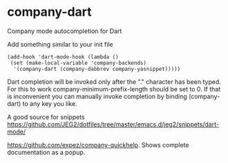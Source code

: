 # company-dart
Company mode autocompletion for Dart

 Add something similar to your init file
 
    (add-hook 'dart-mode-hook (lambda ()
     (set (make-local-variable 'company-backends)
      '(company-dart (company-dabbrev company-yasnippet)))))

 Dart completion will be invoked only after the "." character has been typed.
 For this to work company-minimum-prefix-length should be set to 0. If that
 is inconvenient you can manually invoke completion by binding (company-dart)
 to any key you like.

 A good source for snippets
 https://github.com/JEG2/dotfiles/tree/master/emacs.d/jeg2/snippets/dart-mode/

 https://github.com/expez/company-quickhelp. Shows complete documentation as
 a popup.

